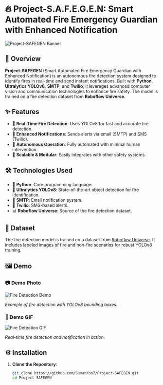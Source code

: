 # 🔥 Project-S.A.F.E.G.E.N: Smart Automated Fire Emergency Guardian with Enhanced Notification

![Project-SAFEGEN Banner](https://via.placeholder.com/800x200.png?text=Project-SAFEGEN)

## 📖 Overview

**Project-SAFEGEN** (Smart Automated Fire Emergency Guardian with Enhanced Notification) is an autonomous fire detection system designed to identify fires in real-time and send instant notifications. Built with **Python**, **Ultralytics YOLOv8**, **SMTP**, and **Twilio**, it leverages advanced computer vision and communication technologies to enhance fire safety. The model is trained on a fire detection dataset from **Roboflow Universe**.

## ✨ Features

- 🚨 **Real-Time Fire Detection**: Uses YOLOv8 for fast and accurate fire detection.
- 📩 **Enhanced Notifications**: Sends alerts via email (SMTP) and SMS (Twilio).
- 🤖 **Autonomous Operation**: Fully automated with minimal human intervention.
- 🔧 **Scalable & Modular**: Easily integrates with other safety systems.

## 🛠️ Technologies Used

- 🐍 **Python**: Core programming language.
- 📸 **Ultralytics YOLOv8**: State-of-the-art object detection for fire identification.
- 📧 **SMTP**: Email notification system.
- 📱 **Twilio**: SMS-based alerts.
- 📊 **Roboflow Universe**: Source of the fire detection dataset.

## 📂 Dataset

The fire detection model is trained on a dataset from [Roboflow Universe](https://universe.roboflow.com/). It includes labeled images of fire and non-fire scenarios for robust YOLOv8 training.

## 🖼️ Demo

### 📷 Demo Photo
![Fire Detection Demo](images/demo_photo.jpg)

*Example of fire detection with YOLOv8 bounding boxes.*

### 🎥 Demo GIF
![Fire Detection GIF](images/demo.gif)

*Real-time fire detection and notification in action.*

## ⚙️ Installation

1. **Clone the Repository**:
   ```bash
   git clone https://github.com/SumanKoo7/Project-SAFEGEN.git
   cd Project-SAFEGEN
